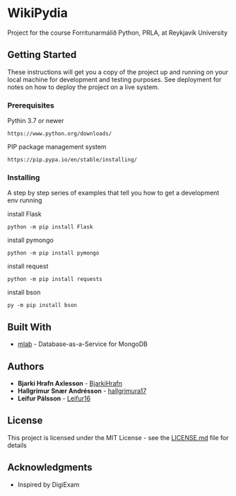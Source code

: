 # WikiPydia

Project for the course Forritunarmálið Python, PRLA, at Reykjavík University

## Getting Started

These instructions will get you a copy of the project up and running on your local machine for development and testing purposes. See deployment for notes on how to deploy the project on a live system.

### Prerequisites

Pythin 3.7 or newer
```
https://www.python.org/downloads/
```
PIP package management system
```
https://pip.pypa.io/en/stable/installing/
```

### Installing

A step by step series of examples that tell you how to get a development env running

install Flask
```
python -m pip install Flask
```
install pymongo
```
python -m pip install pymongo
```
install request
```
python -m pip install requests
```
install bson
```
py -m pip install bson
```

## Built With

* [mlab](https://mlab.com/) - Database-as-a-Service for MongoDB

## Authors

* **Bjarki Hrafn Axlesson** - [BjarkiHrafn](https://github.com/BjarkiHrafn)
* **Hallgrímur Snær Andrésson** - [hallgrimura17](https://github.com/hallgrimura17)
* **Leifur Pálsson** - [Leifur16](https://github.com/Leifur16)

## License

This project is licensed under the MIT License - see the [LICENSE.md](LICENSE.md) file for details

## Acknowledgments

* Inspired by DigiExam
